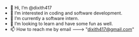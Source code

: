 - 👋 Hi, I’m @dixith417 
- 👀 I’m interested in coding and software development.
- 🌱 I’m currently a software intern. 
- 💞️ I’m looking to learn and have some fun as well.
- 📫 How to reach me by email ---> "dixith417@gmail.com"

<!---
dixith417/dixith417 is a ✨ special ✨ repository because its `README.md` (this file) appears on your GitHub profile.
You can click the Preview link to take a look at your changes.
--->

